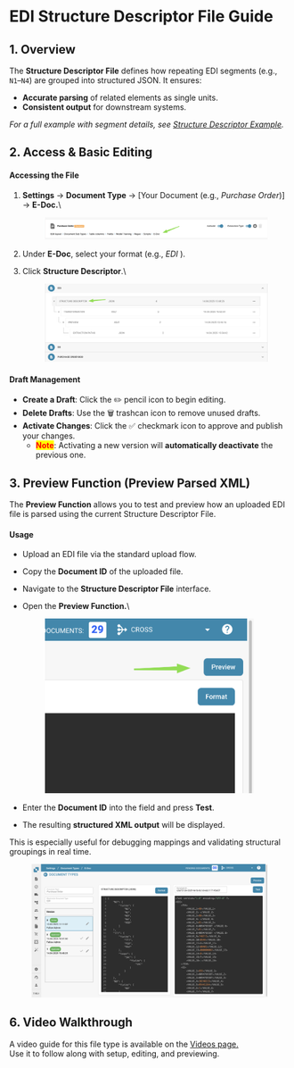 # EDI Structure Descriptor File Guide

## **1. Overview**

The **Structure Descriptor File** defines how repeating EDI segments (e.g., `N1`–`N4`) are grouped into structured JSON. It ensures:

* **Accurate parsing** of related elements as single units.
* &#x20;**Consistent output** for downstream systems.

&#x20;_For a full example with segment details, see_ [_Structure Descriptor Example_](edi-structure-descriptor.md)_._

## **2. Access & Basic Editing**

#### **Accessing the File**

1.  **Settings** → **Document Type** → \[Your Document (e.g., _Purchase Order_)]  → **E-Doc.**\


    <figure><img src="../../../../../../../.gitbook/assets/image (3) (1) (1).png" alt=""><figcaption></figcaption></figure>
2. Under **E-Doc**, select your format (e.g., _EDI_ ).
3.  Click **Structure Descriptor**.\


    <figure><img src="../../../../../../../.gitbook/assets/image (6) (1).png" alt=""><figcaption></figcaption></figure>

#### **Draft Management**

* **Create a Draft**: Click the ✏️ pencil icon to begin editing.
* **Delete Drafts**: Use the 🗑️ trashcan icon to remove unused drafts.
* **Activate Changes**: Click the ✅ checkmark icon to approve and publish your changes.
  * <mark style="color:red;">**Note**</mark>: Activating a new version will **automatically deactivate** the previous one.

## 3. Preview Function (Preview Parsed XML)

The **Preview Function** allows you to test and preview how an uploaded EDI file is parsed using the current Structure Descriptor File.

#### Usage

* Upload an EDI file via the standard upload flow.
* Copy the **Document ID** of the uploaded file.
* Navigate to the **Structure Descriptor File** interface.
*   Open the **Preview Function.**\


    <div align="left"><figure><img src="../../../../../../../.gitbook/assets/image (7) (1).png" alt="" width="375"><figcaption></figcaption></figure></div>
* Enter the **Document ID** into the field and press **Test**.
* The resulting **structured XML output** will be displayed.

This is especially useful for debugging mappings and validating structural groupings in real time.

<figure><img src="../../../../../../../.gitbook/assets/image (3) (1).png" alt=""><figcaption></figcaption></figure>

## 6. Video Walkthrough

A video guide for this file type is available on the  [Videos page.](../edi-videos.md)\
Use it to follow along with setup, editing, and previewing.
